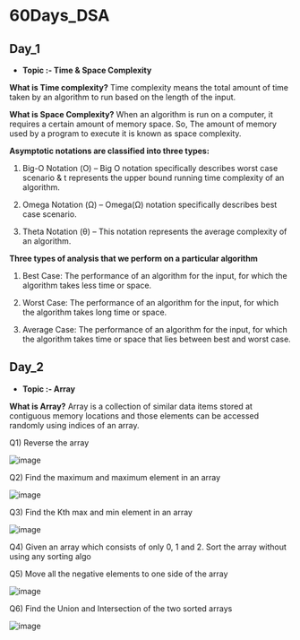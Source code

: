 # 60Days_DSA

## Day_1
- **Topic :- Time & Space Complexity**

**What is Time complexity?**
Time complexity means the total amount of time taken by an algorithm to run based on the length of the input.

**What is Space Complexity?**
When an algorithm is run on a computer, it requires a certain amount of memory space. So, The amount of memory used by a program to execute it is known as space complexity.

**Asymptotic notations are classified into three types:**
1) Big-O Notation (Ο) – Big O notation specifically describes worst case scenario & t represents the upper bound running time complexity of an algorithm.

2) Omega Notation (Ω) – Omega(Ω) notation specifically describes best case scenario.

3) Theta Notation (θ) – This notation represents the average complexity of an algorithm.

**Three types of analysis that we perform on a particular algorithm**
1) Best Case: The performance of an algorithm for the input, for which the algorithm takes less time or space.

2) Worst Case: The performance of an algorithm for the input, for which the algorithm takes long time or space.

3) Average Case: The performance of an algorithm for the input, for which the algorithm takes time or space that lies between best and worst case.
  
  
  
  
  
## Day_2
- **Topic :- Array**

**What is Array?**
Array is a collection of similar data items stored at contiguous memory locations and  those elements can be accessed randomly using indices of an array. 

Q1) Reverse the array

![image](https://user-images.githubusercontent.com/75212387/186051511-3b10fdd0-0bc4-4ff0-8a3e-c9a0ca86ebab.png)

Q2) Find the maximum and maximum element in an array

![image](https://user-images.githubusercontent.com/75212387/186146009-14b11ea6-81ed-4221-9a34-835b45776644.png)

Q3) Find the Kth max and min element in an array

![image](https://user-images.githubusercontent.com/75212387/186547029-dee9effe-16ae-4d06-9880-340c521dc806.png)

Q4) Given an array which consists of only 0, 1 and 2. Sort the array without using any sorting algo



Q5) Move all the negative elements to one side of the array 

![image](https://user-images.githubusercontent.com/75212387/186552755-67b82434-6262-4c8b-b9b3-d7d8e2f1983d.png)

Q6) Find the Union and Intersection of the two sorted arrays

![image](https://user-images.githubusercontent.com/75212387/186802596-4c64fe04-f5a1-4c0c-9088-8e9d16f9231f.png)

